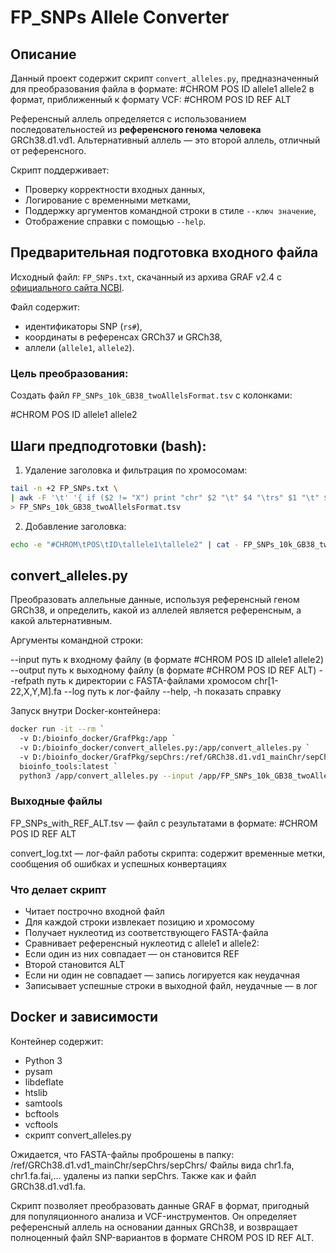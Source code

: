 # FP_SNPs Allele Converter

## Описание

Данный проект содержит скрипт `convert_alleles.py`, предназначенный для преобразования файла в формате:
#CHROM POS ID allele1 allele2
в формат, приближенный к формату VCF:
#CHROM POS ID REF ALT

Референсный аллель определяется с использованием последовательностей из **референсного генома человека** GRCh38.d1.vd1. Альтернативный аллель — это второй аллель, отличный от референсного.

Скрипт поддерживает:
- Проверку корректности входных данных,
- Логирование с временными метками,
- Поддержку аргументов командной строки в стиле `--ключ значение`,
- Отображение справки с помощью `--help`.

## Предварительная подготовка входного файла

Исходный файл: `FP_SNPs.txt`, скачанный из архива GRAF v2.4 с [официального сайта NCBI](https://www.ncbi.nlm.nih.gov/projects/gap/cgi-bin/Software.cgi).

Файл содержит:
- идентификаторы SNP (`rs#`),
- координаты в референсах GRCh37 и GRCh38,
- аллели (`allele1`, `allele2`).

### Цель преобразования:

Создать файл `FP_SNPs_10k_GB38_twoAllelsFormat.tsv` с колонками:

#CHROM POS ID allele1 allele2

## Шаги предподготовки (bash):

1. Удаление заголовка и фильтрация по хромосомам:
```bash
tail -n +2 FP_SNPs.txt \
| awk -F '\t' '{ if ($2 != "X") print "chr" $2 "\t" $4 "\trs" $1 "\t" $5 "\t" $6 }' \
> FP_SNPs_10k_GB38_twoAllelsFormat.tsv
```
2. Добавление заголовка:

```bash
echo -e "#CHROM\tPOS\tID\tallele1\tallele2" | cat - FP_SNPs_10k_GB38_twoAllelsFormat.tsv > tmp && mv tmp FP_SNPs_10k_GB38_twoAllelsFormat.tsv
```

## convert_alleles.py
Преобразовать аллельные данные, используя референсный геном GRCh38, и определить, какой из аллелей является референсным, а какой альтернативным.

Аргументы командной строки:

--input путь к входному файлу (в формате #CHROM POS ID allele1 allele2)
--output путь к выходному файлу (в формате #CHROM POS ID REF ALT)
--refpath путь к директории с FASTA-файлами хромосом chr[1-22,X,Y,M].fa
--log путь к лог-файлу
--help, -h показать справку

Запуск внутри Docker-контейнера:
```bash
docker run -it --rm `
  -v D:/bioinfo_docker/GrafPkg:/app `
  -v D:/bioinfo_docker/convert_alleles.py:/app/convert_alleles.py `
  -v D:/bioinfo_docker/GrafPkg/sepChrs:/ref/GRCh38.d1.vd1_mainChr/sepChrs/sepChrs `
  bioinfo_tools:latest `
  python3 /app/convert_alleles.py --input /app/FP_SNPs_10k_GB38_twoAllelsFormat.tsv --output /app/FP_SNPs_with_REF_ALT.tsv --refpath /ref/GRCh38.d1.vd1_mainChr/sepChrs/sepChrs --log /app/convert_log.txt
```
### Выходные файлы

FP_SNPs_with_REF_ALT.tsv — файл с результатами в формате:
#CHROM POS ID REF ALT

convert_log.txt — лог-файл работы скрипта: содержит временные метки, сообщения об ошибках и успешных конвертациях

### Что делает скрипт

- Читает построчно входной файл
- Для каждой строки извлекает позицию и хромосому
- Получает нуклеотид из соответствующего FASTA-файла
- Сравнивает референсный нуклеотид с allele1 и allele2:
- Если один из них совпадает — он становится REF
- Второй становится ALT
- Если ни один не совпадает — запись логируется как неудачная
- Записывает успешные строки в выходной файл, неудачные — в лог

## Docker и зависимости

Контейнер содержит:
- Python 3
- pysam
- libdeflate
- htslib
- samtools
- bcftools
- vcftools
- скрипт convert_alleles.py

Ожидается, что FASTA-файлы проброшены в папку: /ref/GRCh38.d1.vd1_mainChr/sepChrs/sepChrs/
Файлы вида chr1.fa, chr1.fa.fai,... удалены из папки sepChrs. Также как и файл GRCh38.d1.vd1.fa.

Скрипт позволяет преобразовать данные GRAF в формат, пригодный для популяционного анализа и VCF-инструментов. Он определяет референсный аллель на основании данных GRCh38, и возвращает полноценный файл SNP-вариантов в формате CHROM POS ID REF ALT.
